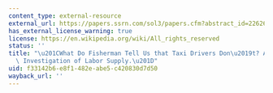 ```yaml
---
content_type: external-resource
external_url: https://papers.ssrn.com/sol3/papers.cfm?abstract_id=2262677
has_external_license_warning: true
license: https://en.wikipedia.org/wiki/All_rights_reserved
status: ''
title: "\u201CWhat Do Fisherman Tell Us that Taxi Drivers Don\u2019t? An Empirical\
  \ Investigation of Labor Supply.\u201D"
uid: f33142b6-e8f1-482e-abe5-c420830d7d50
wayback_url: ''
---
```

